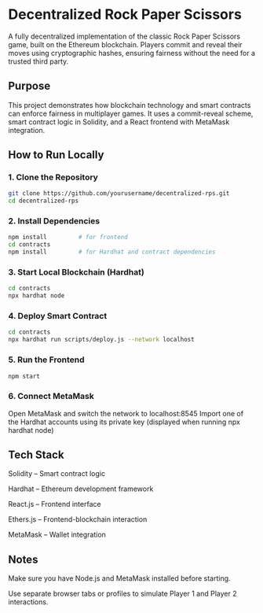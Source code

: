 # Decentralized Rock Paper Scissors

A fully decentralized implementation of the classic Rock Paper Scissors game, built on the Ethereum blockchain. Players commit and reveal their moves using cryptographic hashes, ensuring fairness without the need for a trusted third party.

## Purpose

This project demonstrates how blockchain technology and smart contracts can enforce fairness in multiplayer games. It uses a commit-reveal scheme, smart contract logic in Solidity, and a React frontend with MetaMask integration.

## How to Run Locally

### 1. Clone the Repository
```bash
git clone https://github.com/yourusername/decentralized-rps.git
cd decentralized-rps
```
### 2. Install Dependencies
```bash
npm install         # for frontend
cd contracts
npm install         # for Hardhat and contract dependencies
```
### 3. Start Local Blockchain (Hardhat)
```bash
cd contracts
npx hardhat node
```
### 4. Deploy Smart Contract
```bash
cd contracts
npx hardhat run scripts/deploy.js --network localhost
```
### 5. Run the Frontend
```bash
npm start
```
### 6. Connect MetaMask
Open MetaMask and switch the network to localhost:8545
Import one of the Hardhat accounts using its private key (displayed when running npx hardhat node)

## Tech Stack
Solidity – Smart contract logic

Hardhat – Ethereum development framework

React.js – Frontend interface

Ethers.js – Frontend-blockchain interaction

MetaMask – Wallet integration

## Notes
Make sure you have Node.js and MetaMask installed before starting.

Use separate browser tabs or profiles to simulate Player 1 and Player 2 interactions.

